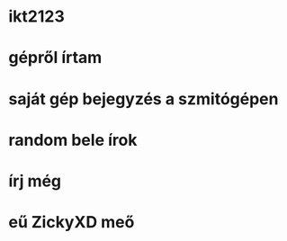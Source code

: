 # ikt2123
# gépről írtam
# saját gép bejegyzés a szmitógépen

# random bele írok 
# írj még
# eű ZickyXD meő